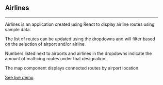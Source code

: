 ## Airlines
---
Airlines is an application created using React to display airline routes using sample data.

The list of routes can be updated using the dropdowns and will
filter based on the selection of airport and/or airline.

Numbers listed next to airports and airlines in the dropdowns indicate the amount of mathcing routes under that designation.

The map component displays connected routes by airport location.

[See live demo](https://dashboard.heroku.com/apps/thawing-fortress-33689/activity/builds/c6cf9b7b-2f2f-498b-b837-a72e42495bd6).